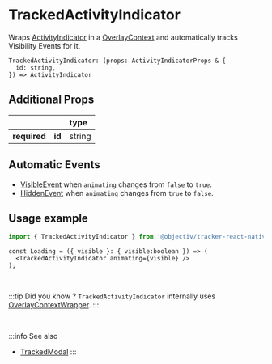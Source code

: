 # TrackedActivityIndicator

Wraps [ActivityIndicator](https://reactnative.dev/docs/activityindicator) in a [OverlayContext](/taxonomy/reference/location-contexts/OverlayContext.md) and automatically tracks Visibility Events for it.

```tsx
TrackedActivityIndicator: (props: ActivityIndicatorProps & {
  id: string,
}) => ActivityIndicator
```

## Additional Props
|               |         | type      | 
|:-------------:|:--------|:----------|
| **required**  | **id**  | string    |

## Automatic Events
- [VisibleEvent](/taxonomy/reference/events/VisibleEvent.md) when `animating` changes from `false` to `true`.
- [HiddenEvent](/taxonomy/reference/events/HiddenEvent.md) when `animating` changes from `true` to `false`.

## Usage example

```jsx
import { TrackedActivityIndicator } from '@objectiv/tracker-react-native';
```

```tsx
const Loading = ({ visible }: { visible:boolean }) => (
  <TrackedActivityIndicator animating={visible} />
);
```

<br />

:::tip Did you know ?
`TrackedActivityIndicator` internally uses [OverlayContextWrapper](/tracking/react-native/api-reference/locationWrappers/OverlayContextWrapper.md).
:::

<br />

:::info See also
- [TrackedModal](/tracking/react-native/api-reference/trackedComponents/TrackedModal.md)
:::

